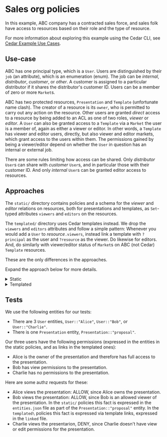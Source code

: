 # Sales org policies

In this example, ABC company has a contracted sales force, and sales folk have access to resources based on their role and the type of resource.

For more information about exploring this example using the Cedar CLI, see [Cedar Example Use Cases](https://github.com/cedar-policy/cedar-examples/tree/release/4.0.x/cedar-example-use-cases).

## Use-case

ABC has one principal type, which is a `User`. Users are distinguished by their `job` (an attribute), which is an enumeration (enum). The job can be _internal_,  _distributor_, _customer_, or _other_. A customer is assigned to a particular distributor if it shares the distributor's customer ID. Users can be a member of zero or more `Market`s.

ABC has two protected resources, `Presentation` and `Template` (unfortunate name clash). The creator of a resource is its `owner`, who is permitted to carry out any action on the resource. Other users are granted _direct_ access to a resource by being added to an ACL as one of two roles, _viewer_ or _editor_. A `User` can also be granted access to a `Template` via a `Market` the user is a member of, again as either a viewer or editor. In other words, a `Template` has viewer and editor users, directly, but also viewer and editor markets, which grant access to the users within them. The permissions gained by being a viewer/editor depend on whether the `User` in question has an internal or external job.

There are some rules limiting how access can be shared. Only _distributor_ `User`s can share with _customer_ `User`s, and in particular those with their customer ID. And only _internal_ `User`s can be granted editor access to resources. 

## Approaches

The `static/` directory contains policies and a schema for the _viewer_ and _editor_ relations on resources, both for presentations and templates, as `Set`-typed attributes `viewers` and `editors` on the resources.

The `templated/` directory uses Cedar templates instead. We drop the `viewers` and `editors` attributes and follow a simple pattern: Whenever you would add a `User` to _resource_`.viewers`, instead link a template with `?principal` as the user and `?resource` as the viewer. Do likewise for editors. And, do similarly with viewer/editor status of `Market`s on ABC (not Cedar) `Template` resources.

These are the only differences in the approaches.

Expand the approach below for more details.

<details>

<summary>Static</summary>

### Entities

#### `Job`
An attribute that defines the user's job.

#### `User`
Represents a user that has access to resources.

#### `Market`
A way of grouping users.

#### `Presentation` 
Represents a sales presentation resource that is owned by the `User` who created it.

#### `Template`
Represents a presentation template resource. A `User` gets access to a `Template` by being a member of the `Market` the `Template` was created in.

### Actions
There are unique actions for both presentations and templates.

<details>

<summary>Presentations</summary>

#### `InternalPrezViewActions`
An action group that includes the following actions:
* `viewPresentation`
* `removeSelfAccessFromPresentation`
* `duplicatePresentation`

#### `ExternalPrezViewActions`
An action group that includes the following actions:
* `viewPresentation`
* `removeSelfAccessFromPresentation`

#### `PrezEditActions`
An action group that includes the following actions:
* `viewPresentation`
* `removeSelfAccessFromPresentation`
* `duplicatePresentation`
* `editPresentation`
* `grantViewAccessToPresentation`
* `grantEditAccessToPresentation`

</details>

<details>

<summary>Templates</summary>

#### `InternalTemplateViewActions`
An action group that includes the following actions:
* `viewTemplate`
* `duplicateTemplate`
* `removeSelfAccessFromTemplate`

#### `MarketTemplateViewActions`
An action group that includes the following actions:
* `viewTemplate`
* `duplicateTemplate`

#### `TemplateEditActions`
An action group that includes the following actions:
* `viewTemplate`
* `duplicateTemplate`
* `removeSelfAccessFromTemplate`
* `editTemplate`
* `removeOthersAccessToTemplate`
* `grantViewAccessToTemplate`
* `grantEditAccessToTemplate`

</details>

### Context 
Presentations and templates have unique context.

<details>

<summary>Presentations</summary>

#### `target`
A user that is the target of the action. For example, getting view or edit access to a presentation.

</details>

<details>

<summary>Templates</summary>

The template context helps grant view or edit access to a template based on who the user is and what market they are in.

#### `targetMarket?`
A market the template and user are in.

#### `targetUser?`
A user that is the target of the action.

</details>

### Schema

#### Entity types
* `Job`
* `User`:
  * memberOfTypes: `Market`
  * Attributes:
    * `job`: a `Job`
	* `customerId`: a String
* `Market`
* `Presentation`:
  * Attributes
    * `owner`: a `User`
	* `viewers`: a set of `User` entities	
	* `editors`: a set of `User` entities
* `Template`:
  * Attributes
    * `owner`: a `User`
	* `viewers`: a set of `User` entities	
	* `editors`: a set of `User` entities
	* `viewerMarkets`: a set of `Market` entities
	* `editorMarkets`: a set of `Market` entities
	
#### Action types
<details>

<summary>Presentations</summary>

* `InternalPrezViewActions`
* `ExternalPrezViewActions`
* `PrezEditActions`
* `viewPresentation`, `removeSelfAccessFromPresentation`
  * `memberOf`: `InternalPrezViewActions`, `ExternalPrezViewActions`, `PrezEditActions`
  * principals: `User`
  * resources: `Presentation`
* `duplicatePresentation`,
  * `memberOf`: `InternalPrezViewActions`, `PrezEditActions`
  * principals: `User`
  * resources: `Presentation`
* `editPresentation`,
  * `memberOf`: `PrezEditActions`
  * principals: `User`
  * resources: `Presentation`
* `grantViewAccessToPresentation`, `grantEditAccessToPresentation`
  * `memberOf`: `PrezEditActions`
  * principals: `User`
  * resources: `Presentation`
  * context: `target`

</details>

<details>

<summary>Templates</summary>

* `InternalTemplateViewActions`
* `MarketTemplateViewActions`
* `TemplateEditActions`
* `viewTemplate`, `duplicateTemplate`
  * `memberOf`: `InternalTemplateViewActions`, `MarketTemplateViewActions`, `TemplateEditActions`
  * principals: `User`
  * resources: `Template`
* `removeSelfAccessFromTemplate`,
  * `memberOf`: `InternalTemplateViewActions`, `TemplateEditActions`
  * principals: `User`
  * resources: `Template`
* `editTemplate`, `removeOthersAccessToTemplate`
  * `memberOf`: `TemplateEditActions`
  * principals: `User`
  * resources: `Template`
* `grantViewAccessToTemplate`, `grantEditAccessToTemplate`
  * `memberOf`: `TemplateEditActions`
  * principals: `User`
  * resources: `Template`
  * context: `targetMarket?`, `targetUser?`

</details>

### Policies

<details>

<summary>Presentations</summary>

```
@id("external-prez-view")
permit(
  principal,
  action in Action::"ExternalPrezViewActions",
  resource)
when {
  principal in resource.viewers
};

@id("internal-prez-view")
permit(
  principal,
  action in Action::"InternalPrezViewActions",
  resource)
when {
  principal.job == Job::"internal" && 
  principal in resource.viewers
};

// Authorizes edit actions generally, but these limited with forbid policies
@id("prez-edit")
permit(
  principal,
  action in Action::"PrezEditActions",
  resource)
when {
  resource.owner == principal || 
  principal in resource.editors
};

// only permit sharing to non-customers
@id("limit-prez-view-customer")
forbid(
  principal,
  action == Action::"grantViewAccessToPresentation",
  resource)
unless {
  context.target.job != Job::"customer" ||
  (principal.job == Job::"distributor" &&
   principal.customerId == context.target.customerId)
};

// forbid sharing editor access to non-internal users
@id("limit-prez-edit-to-internal")
forbid(
  principal,
  action == Action::"grantEditAccessToPresentation",
  resource)
when {
  context.target.job != Job::"internal"
};
```

</details>

<details>

<summary>Templates</summary>

```
@id("market-template-view")
permit(
  principal,
  action in Action::"MarketTemplateViewActions",
  resource)
when {
  principal in resource.viewerMarkets
};

@id("internal-template-view")
permit(
  principal,
  action in Action::"InternalTemplateViewActions",
  resource)
when {
  principal.job == Job::"internal" && principal in resource.viewers
};

// Authorizes edit actions generally, but these limited with forbid policies
@id("template-edit")
permit(
  principal,
  action in Action::"TemplateEditActions",
  resource)
when {
  resource.owner == principal || 
  principal in resource.editors ||
  principal in resource.editorMarkets
};

// only permit sharing by internal users to non-customers
@id("limit-template-grant-view")
forbid(
  principal,
  action == Action::"grantViewAccessToTemplate",
  resource)
when {
  context has targetUser && context.targetUser.job == Job::"customer" &&
  (principal.job != Job::"distributor" ||
   principal.customerId != context.targetUser.customerId)
};

// forbid sharing editor access to non-internal users
@id("limit-template-grant-edit-internal")
forbid(
  principal,
  action == Action::"grantEditAccessToTemplate",
  resource)
when {
   context has targetUser && context.targetUser.job != Job::"internal"
   // context.targetMarket always Ok, no matter the market
};
```

</details>

</details>

<details>

<summary>Templated</summary>

### Entities

#### `Job`
An attribute that defines the user's job.

#### `User`
Represents a user that has access to resources.

#### `Market`
A way of grouping users.

#### `Presentation` 
Represents a sales presentation resource that is owned by the `User` who created it.

#### `Template`
Represents a presentation template resource. A `User` gets access to a `Template` by being a member of the `Market` the `Template` was created in.

### Actions

There are unique actions for both presentations and templates.

<details>

<summary>Presentations</summary>

#### `InternalPrezViewActions`
An action group that includes the following actions:
* `viewPresentation`
* `removeSelfAccessFromPresentation`
* `duplicatePresentation`

#### `ExternalPrezViewActions`
An action group that includes the following actions:
* `viewPresentation`
* `removeSelfAccessFromPresentation`

#### `PrezEditActions`
An action group that includes the following actions:
* `viewPresentation`
* `removeSelfAccessFromPresentation`
* `duplicatePresentation`
* `editPresentation`
* `grantViewAccessToPresentation`
* `grantEditAccessToPresentation`

</details>

<details>

<summary>Templates</summary>

#### `InternalTemplateViewActions`
An action group that includes the following actions:
* `viewTemplate`
* `duplicateTemplate`
* `removeSelfAccessFromTemplate`

#### `MarketTemplateViewActions`
An action group that includes the following actions:
* `viewTemplate`
* `duplicateTemplate`

#### `TemplateEditActions`
An action group that includes the following actions:
* `viewTemplate`
* `duplicateTemplate`
* `removeSelfAccessFromTemplate`
* `editTemplate`
* `removeOthersAccessToTemplate`
* `grantViewAccessToTemplate`
* `grantEditAccessToTemplate`

</details>

### Context 
Presentations and templates have unique context.

<details>

<summary>Presentations</summary>

#### `target`
A user that is the target of the action. For example, getting view or edit access to a presentation.

</details>

<details>

<summary>Templates</summary>

The template context helps grant view or edit access to a template based on who the user is and what market they are in.

#### `targetMarket?`
A market the template and user are in.

#### `targetUser?`
A user that is the target of the action.

</details>

### Schema

#### Entity types
* `Job`
* `User`:
  * memberOfTypes: `Market`
  * Attributes:
    * `job`: a `Job`
	* `customerId`: a String
* `Market`
* `Presentation`:
  * Attributes
    * `owner`: a `User`
* `Template`:
  * Attributes
    * `owner`: a `User`

#### Action types
<details>

<summary>Presentations</summary>

* `InternalPrezViewActions`
* `ExternalPrezViewActions`
* `PrezEditActions`
* `viewPresentation`, `removeSelfAccessFromPresentation`
  * `memberOf`: `InternalPrezViewActions`, `ExternalPrezViewActions`, `PrezEditActions`
  * principals: `User`
  * resources: `Presentation`
* `duplicatePresentation`,
  * `memberOf`: `InternalPrezViewActions`, `PrezEditActions`
  * principals: `User`
  * resources: `Presentation`
* `editPresentation`,
  * `memberOf`: `PrezEditActions`
  * principals: `User`
  * resources: `Presentation`
* `grantViewAccessToPresentation`, `grantEditAccessToPresentation`
  * `memberOf`: `PrezEditActions`
  * principals: `User`
  * resources: `Presentation`
  * context: `target`

</details>

<details>

<summary>Templates</summary>

* `InternalTemplateViewActions`
* `MarketTemplateViewActions`
* `TemplateEditActions`
* `viewTemplate`, `duplicateTemplate`
  * `memberOf`: `InternalTemplateViewActions`, `MarketTemplateViewActions`, `TemplateEditActions`
  * principals: `User`
  * resources: `Template`
* `removeSelfAccessFromTemplate`,
  * `memberOf`: `InternalTemplateViewActions`, `TemplateEditActions`
  * principals: `User`
  * resources: `Template`
* `editTemplate`, `removeOthersAccessToTemplate`
  * `memberOf`: `TemplateEditActions`
  * principals: `User`
  * resources: `Template`
* `grantViewAccessToTemplate`, `grantEditAccessToTemplate`
  * `memberOf`: `TemplateEditActions`
  * principals: `User`
  * resources: `Template`
  * context: `targetMarket?`, `targetUser?`

</details>

### Policies

<details>

<summary>Presentations</summary>

```
// Here, ?principal is a group of users allowed to view ?resource, i.e., resource.viewers above
@createPolicyWhen("Create a template linked policy
                   when a external user is added to a prez as viewer")
@id("external-prez-view")
permit(principal == ?principal,
  action in Action::"ExternalPrezViewActions",
  resource == ?resource)
when {
  principal.job != Job::"internal"
};

// Here, ?principal is a group of users allowed to view ?resource
@createPolicyWhen("Create a template linked policy
                   when a internal user is added to a prez as viewer")
@id("internal-prez-view")
permit(principal == ?principal,
  action in Action::"InternalPrezViewActions",
  resource == ?resource)
when {
  principal.job == Job::"internal"
};

// Here, ?principal is a group of users allowed to edit ?resource, i.e., resource.editors above
@createPolicyWhen("Create a template linked policy
                   when a user is added to a prez as editor")
@id("template-edit for non-owner")                   
permit(
  principal == ?principal,
  action in Action::"PrezEditActions",
  resource == ?resource);

// Presentation owners always allowed to do what they want
@id("template-edit for owner")
permit(
  principal,
  action in Action::"PrezEditActions",
  resource)
when {
  resource.owner == principal
};

// only permit sharing to non-customers
@id("limit-prez-view-customer")
forbid(
  principal,
  action == Action::"grantViewAccessToPresentation",
  resource)
unless {
  context.target.job != Job::"customer" ||
  (principal.job == Job::"distributor" &&
   principal.customerId == context.target.customerId)
};

// forbid sharing editor access to non-internal users
@id("limit-prez-edit-to-internal")
forbid(
  principal,
  action == Action::"grantEditAccessToPresentation",
  resource)
when {
  context.target.job != Job::"internal"
};
```

</details>

<details>

<summary>Templates</summary>

```
@createPolicyWhen("Create a template linked policy
                   when a user is added to a template as market viewer")
@id("market-template-view")
permit(
  principal == ?principal,
  action in Action::"MarketTemplateViewActions",
  resource == ?resource)
when {
  principal.job != Job::"internal"
};


@createPolicyWhen("Create a template linked policy
                   when a internal user is added to a template as viewer")
@id("internal-template-view")
permit(
  principal == ?principal,
  action in Action::"InternalTemplateViewActions",
  resource == ?resource)
when {
  principal.job == Job::"internal"
};

// Authorizes edit actions generally, but these limited with forbid policies
@id("template-edit")
@createPolicyWhen("Create a template linked policy
                   when a user is added to a template as editor")
permit(
  principal == ?principal,
  action in Action::"TemplateEditActions",
  resource == ?resource);

// Permit owners to edit templates 
permit(
  principal,
  action in Action::"TemplateEditActions",
  resource)
when {
  principal == resource.owner 
};

// only permit sharing by internal users to non-customers
@id("limit-template-grant-view")
forbid(
  principal,
  action == Action::"grantViewAccessToTemplate",
  resource)
when {
  context has targetUser && context.targetUser.job == Job::"customer" &&
  (principal.job != Job::"distributor" ||
   principal.customerId != context.targetUser.customerId)
};

// forbid sharing editor access to non-internal users
@id("limit-template-grant-edit-internal")
forbid(
  principal,
  action == Action::"grantEditAccessToTemplate",
  resource)
when {
   context has targetUser && context.targetUser.job != Job::"internal"
   // context.targetMarket always Ok, no matter the market
};
```
</details>

</details>

## Tests

We use the following entities for our tests:
* There are 3 `User` entities, `User::"Alice"`, `User::"Bob"`, or `User::"Charlie"`.
* There is one `Presentation` entity, `Presentation::"proposal"`.

Our three users have the following permissions (expressed in the entities in the static policies, and as links in the templated ones):
* Alice is the owner of the presentation and therefore has full access to the presentation.
* Bob has view permissions to the presentation.
* Charlie has no permissions to the presentation.

Here are some authz requests for these:
* Alice views the presentation: ALLOW, since Alice owns the presentation.
* Bob views the presentation: ALLOW, since Bob is an allowed viewer of the presentation. In the `static/` policies this fact is expressed in the `entities.json` file as part of the `Presentation::"proposal"` entity. In the `templated\` policies this fact is expressed via template links, expressed in the `linked` file.
* Charlie views the presentarion, DENY, since Charlie doesn't have view or edit permissions for the presentation.
